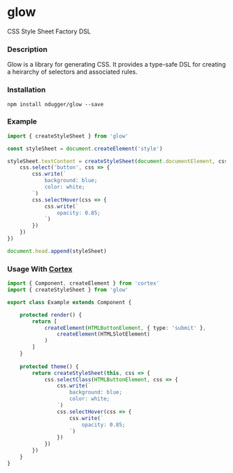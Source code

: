 # glow
CSS Style Sheet Factory DSL

### Description
Glow is a library for generating CSS. It provides a type-safe DSL for creating a heirarchy of selectors and associated rules.

### Installation
```
npm install ndugger/glow --save
```

### Example
```typescript
import { createStyleSheet } from 'glow'

const styleSheet = document.createElement('style')

styleSheet.textContent = createStyleSheet(document.documentElement, css => {
    css.select('button', css => {
        css.write(`
            background: blue;
            color: white;
        `)
        css.selectHover(css => {
            css.write(`
                opacity: 0.85;
            `)
        })
    })
})

document.head.append(styleSheet)
```

### Usage With [Cortex](//github.com/ndugger/cortex)
```typescript
import { Component, createElement } from 'cortex'
import { createStyleSheet } from 'glow'

export class Example extends Component {

    protected render() {
        return [
            createElement(HTMLButtonElement, { type: 'submit' },
                createElement(HTMLSlotElement)
            )
        ]
    }
    
    protected theme() {
        return createStyleSheet(this, css => {
            css.selectClass(HTMLButtonElement, css => {
                css.write(`
                    background: blue;
                    color: white;
                `)
                css.selectHover(css => {
                    css.write(`
                        opacity: 0.85;
                    `)
                })
            })
        })
    }
}
```
